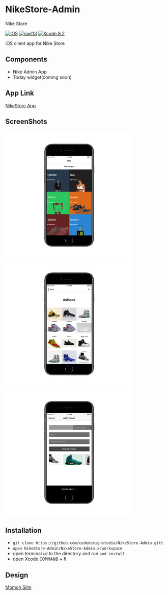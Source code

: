 # NikeStore-Admin


Nike Store


[![iOS](https://img.shields.io/badge/platform-iOS-blue.svg?style=flat)](https://developer.apple.com/ios/)
[![swift3](https://img.shields.io/badge/swift3-compatible-brightgreen.svg?style=flat)](https://developer.apple.com/swift)
[![Xcode 8.2](https://img.shields.io/badge/Xcode-8.2-blue.svg?style=flat)](https://developer.apple.com/xcode)

iOS client app for Nike Store


## Components
- Nike Admin App
- Today widget(coming soon)


## App Link


[NikeStore App]()


## ScreenShots

<img src="/assets/1.png" width="400" height="400"><img src="/assets/2.png" width="400" height="400"><img src="/assets/3.png" width="400" height="400">




## Installation
- `git clone https://github.com/codedesignstudio/NikeStore-Admin.gitt`
- `open NikeStore-Admin/NikeStore-Admin.xcworkspace`
- open terminal `cd` to the directory and run `pod install`
- open Xcode <kbd>COMMAND</kbd> + <kbd>R</kbd>


## Design



[Momoh Silm](https://twitter.com/m_silm)
